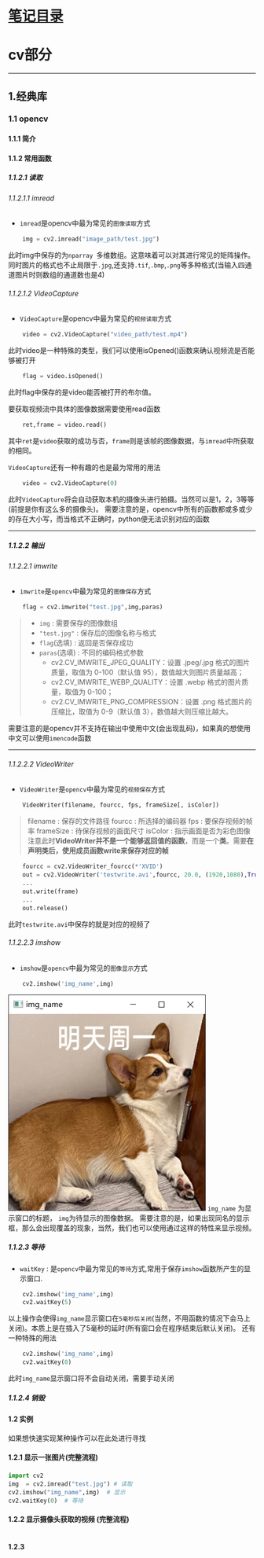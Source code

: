# [笔记目录](目录.md)
# cv部分
____
## 1.经典库

### 1.1 opencv
#### 1.1.1 简介
#### 1.1.2 常用函数
##### 1.1.2.1 读取

###### 1.1.2.1.1 imread
* `imread`是opencv中最为常见的`图像读取`方式
```python 
    img = cv2.imread("image_path/test.jpg")
```
此时img中保存的为`nparray `多维数组。这意味着可以对其进行常见的矩阵操作。同时图片的格式也不止局限于`.jpg`,还支持`.tif`,`.bmp`,`.png`等多种格式(当输入四通道图片时则数组的通道数也是4)
###### 1.1.2.1.2 VideoCapture
* `VideoCapture`是opencv中最为常见的`视频读取`方式
```python
    video = cv2.VideoCapture("video_path/test.mp4")
```
此时video是一种特殊的类型，我们可以使用isOpened()函数来确认视频流是否能够被打开
```python
    flag = video.isOpened()
```
此时flag中保存的是video能否被打开的布尔值。

要获取视频流中具体的图像数据需要使用read函数
```python
    ret,frame = video.read()
```
其中`ret`是`video`获取的成功与否，`frame`则是该帧的图像数据，与`imread`中所获取的相同。

`VideoCapture`还有一种有趣的也是最为常用的用法
```python
    video = cv2.VideoCapture(0)
```
此时`VideoCapture`将会自动获取本机的摄像头进行拍摄。当然可以是1，2，3等等(前提是你有这么多的摄像头)。
需要注意的是，opencv中所有的函数都或多或少的存在大小写，而当格式不正确时，python便无法识别对应的函数
____
##### 1.1.2.2 输出
###### 1.1.2.2.1 imwrite
* `imwrite`是`opencv`中最为常见的`图像保存`方式
```python
    flag = cv2.imwrite("test.jpg",img,paras)
```    
> * `img`        : 需要保存的图像数组
> * `"test.jpg"` : 保存后的图像名称与格式
> * `flag`(选填) : 返回是否保存成功
> * `paras`(选填) : 不同的编码格式参数
>   - cv2.CV_IMWRITE_JPEG_QUALITY：设置 .jpeg/.jpg 格式的图片质量，取值为 0-100（默认值 95），数值越大则图片质量越高；
>   - cv2.CV_IMWRITE_WEBP_QUALITY：设置 .webp 格式的图片质量，取值为 0-100；
>   - cv2.CV_IMWRITE_PNG_COMPRESSION：设置 .png 格式图片的压缩比，取值为 0-9（默认值 3），数值越大则压缩比越大。

需要注意的是opencv并不支持在输出中使用中文(会出现乱码)，如果真的想使用中文可以使用`imencode`函数
___
###### 1.1.2.2.2 VideoWriter
* `VideoWriter`是`opencv`中最为常见的`视频保存`方式
```python
    VideoWriter(filename, fourcc, fps, frameSize[, isColor])
```
> filename : 保存的文件路径
> fourcc : 所选择的编码器
> fps   : 要保存视频的帧率
> frameSize : 待保存视频的画面尺寸
> isColor : 指示画面是否为彩色图像
注意此时**VideoWriter并不是一个能够返回值的函数**，而是一个**类**。需要**在声明类后，使用成员函数write来保存对应的帧**
```python
    fourcc = cv2.VideoWriter_fourcc(*'XVID')
    out = cv2.VideoWriter('testwrite.avi',fourcc, 20.0, (1920,1080),True)
    ...
    out.write(frame)
    ...
    out.release()
```
此时`testwrite.avi`中保存的就是对应的视频了

###### 1.1.2.2.3 imshow
* `imshow`是`opencv`中最为常见的`图像显示`方式
```python
    cv2.imshow('img_name',img)
```
![Alt text](data/cv/imshow_1.png)
`img_name` 为显示窗口的标题， `img`为待显示的图像数据。
需要注意的是，如果出现同名的显示框，那么会出现覆盖的现象，当然，我们也可以使用通过这样的特性来显示视频。

##### 1.1.2.3 等待
* `waitKey` : 是`opencv`中最为常见的`等待`方式,常用于保存`imshow`函数所产生的显示窗口.
``` python
    cv2.imshow('img_name',img)
    cv2.waitKey(5)
```
以上操作会使得`img_name`显示窗口在`5毫秒后关闭`(当然，不用函数的情况下会马上关闭)。本质上是在插入了5毫秒的延时(所有窗口会在程序结束后默认关闭)。
还有一种特殊的用法
``` python
    cv2.imshow('img_name',img)
    cv2.waitKey(0)
```
此时`img_name`显示窗口将不会自动关闭，需要手动关闭

##### 1.1.2.4 销毁


#### 1.2 实例
如果想快速实现某种操作可以在此处进行寻找
#### 1.2.1 显示一张图片(完整流程)
```python
import cv2
img  = cv2.imread("test.jpg") # 读取
cv2.imshow("img_name",img)  # 显示
cv2.waitKey(0)  # 等待
```
#### 1.2.2 显示摄像头获取的视频 (完整流程)
```python

```
#### 1.2.3 